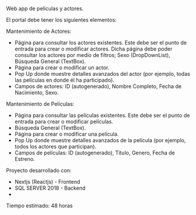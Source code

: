 Web app de peliculas y actores.

El portal debe tener los siguientes elementos:

Mantenimiento de Actores:
- Página para consultar los actores existentes. Este debe ser el punto de entrada para crear o modificar actores. Dicha página debe poder consultar los actores por medio de filtros; Sexo (DropDownList), Búsqueda General (TextBox).
- Página para crear o modificar un actor.
- Pop Up donde muestre detalles avanzados del actor (por ejemplo, todas las películas en donde él ha participado).
- Campos de actores: ID (autogenerado), Nombre Completo, Fecha de Nacimiento, Sexo.

Mantenimiento de Películas:
- Página para consultar las películas existentes. Este debe ser el punto de entrada para crear o modificar películas. 
- Búsqueda General (TextBox).
- Página para crear o modificar una película.
- Pop Up donde muestre detalles avanzados de la película (por ejemplo,
todos los actores que participan).
- Campos de películas: ID (autogenerado), Titulo, Genero, Fecha de
Estreno.

Proyecto desarrollado con:
- Nextjs (Reactjs) - Frontend
- SQL SERVER 2018 - Backend
- 
 Tiempo estimado: 48 horas

